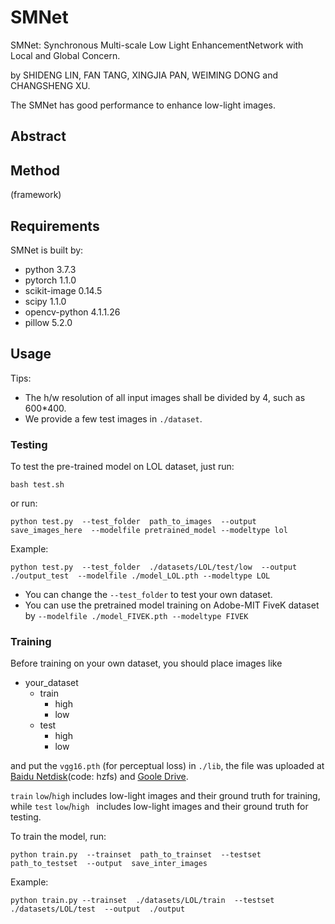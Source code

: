# SMNet
SMNet: Synchronous Multi-scale Low Light EnhancementNetwork with Local and Global Concern.

by SHIDENG LIN, FAN TANG, XINGJIA PAN, WEIMING DONG and CHANGSHENG XU.

The SMNet has good performance to enhance low-light images.
## Abstract
## Method
(framework)

## Requirements
SMNet is built by:
- python 3.7.3
- pytorch 1.1.0
- scikit-image   0.14.5  
- scipy   1.1.0     
- opencv-python    4.1.1.26   
- pillow   5.2.0 

## Usage
Tips:
-  The h/w resolution of all input images shall be divided by 4, such as 600*400.
-  We provide a few test images in `./dataset`.
### Testing
To test the pre-trained model on LOL dataset, just run:
```
bash test.sh
```

or run:

```
python test.py  --test_folder  path_to_images  --output save_images_here  --modelfile pretrained_model --modeltype lol
```
Example:
```
python test.py  --test_folder  ./datasets/LOL/test/low  --output  ./output_test  --modelfile ./model_LOL.pth --modeltype LOL
```
- You can change the `--test_folder` to test your own dataset.
- You can use the pretrained model training on Adobe-MIT FiveK dataset by `--modelfile ./model_FIVEK.pth --modeltype FIVEK`
### Training
Before training  on your own dataset, you should place images like 
- your_dataset
  - train
    - high
    - low
  - test
    - high
    - low

and put the `vgg16.pth` (for perceptual loss) in `./lib`, the file was uploaded at [Baidu Netdisk](https://pan.baidu.com/s/1QIV50-mN_3NpMg2BYbKM7Q)(code: hzfs) and [Goole Drive](https://drive.google.com/file/d/1b1odcQXTSJSnWZBu3PWPDei9zYTFIxSu/view?usp=sharing).

`train` `low`/`high` includes low-light images and their ground truth for training, while `test` `low`/`high ` includes low-light images and their ground truth for testing.

To train the model, run:
```
python train.py  --trainset  path_to_trainset  --testset path_to_testset  --output  save_inter_images
```
Example:
```
python train.py --trainset  ./datasets/LOL/train  --testset  ./datasets/LOL/test  --output  ./output
```

